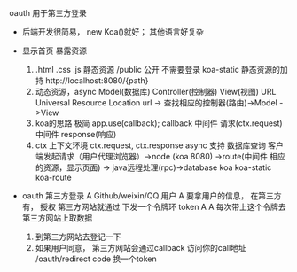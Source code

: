 oauth 用于第三方登录

- 后端开发很简易， new Koa()就好；
  其他语言好复杂 
- 显示首页
  暴露资源
  1. .html .css .js
    静态资源
    /public 公开 不需要登录
    koa-static 静态资源的加持
    http://localhost:8080/{path}
  2. 动态资源，async Model(数据库)
  Controller(控制器) View(视图)
  URL Universal Resource Location
  url -> 查找相应的控制器(路由)->Model ->View 
  3. koa的思路
    极简 
    app.use(callback);
    callback 中间件 
    请求(ctx.request)  中间件  response(响应)
  4. ctx 上下文环境
   ctx.request, ctx.response
   async 支持 数据库查询
   客户端发起请求（用户代理浏览器）->node  (koa 8080) ->route(中间件 相应的资源，显示页面) -> java远程处理(rpc)->database
   koa koa-static koa-route 

- oauth
  第三方登录
  A  Github/weixin/QQ  用户
  A 要拿用户的信息， 在第三方有， 授权
  第三方网站就通过 下发一个令牌环 token A
  A 每次带上这个令牌去第三方网站上取数据 
  1. 到第三方网站去登记一下
  2. 如果用户同意， 第三方网站会通过callback
  访问你的call地址 /oauth/redirect 
    code   换一个token